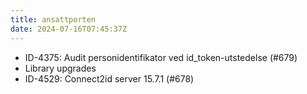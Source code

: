 ```yaml
---
title: ansattporten
date: 2024-07-16T07:45:37Z
---
```

- ID-4375: Audit personidentifikator ved id_token-utstedelse (#679)
- Library upgrades
- ID-4529: Connect2id server 15.7.1 (#678)

